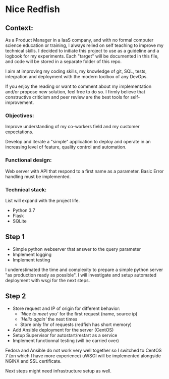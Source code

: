 # Nice Redfish
## Context:
As a Product Manager in a IaaS company, and with no formal computer science education or training, I always relied on self teaching to improve my technical skills. I decided to initiate this project to use as a guideline and a logbook for my experiments. Each "target" will be documented in this file, and code will be stored in a separate folder of this repo.

I aim at improving my coding skills, my knowledge of git, SQL, tests, integration and deployment with the modern toolbox of any DevOps.

If you enjoy the reading or want to comment about my implementation and/or propose new solution, feel free to do so. I firmly believe that constructive criticism and peer review are the best tools for self-improvement.

### Objectives:
Improve understanding of my co-workers field and my customer expectations.

Develop and iterate a "simple" application to deploy and operate in an increasing level of feature, quality control and automation.

### Functional design:
Web server with API that respond to a first name as a parameter.
Basic Error handling must be implemented.

### Technical stack:
List will expand with the project life.
- Python 3.7
- Flask
- SQLite

## Step 1
- Simple python webserver that answer to the query parameter
- Implement logging
- Implement testing

I underestimated the time and complexity to prepare a simple python server "as production ready as possible".
I will investigate and setup automated deployment with wsgi for the next steps.

## Step 2
- Store request and IP of origin for different behavior:
  - _'Nice to meet you'_ for the first request (name, source ip)
  - _'Hello again'_ the next times
  - Store only 1hr of requests (redfish has short memory)
- Add Ansible deployment for the server (CentOS)
- Setup Supervisor for autostart/restart as a service
- Implement functionnal testing (will be carried over)

Fedora and Ansible do not work very well together so I switched to CentOS 7 (on which I have more experience)
uWSGI will be implemented alongside NGINX and SSL certificate.

Next steps might need infrastructure setup as well.